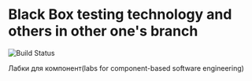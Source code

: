 # Black Box testing technology and others in other one's branch

![Build Status](https://app.travis-ci.com/Dnkfff/Tests.svg?branch=main)

Лабки для компонент(labs for component-based software engineering)
